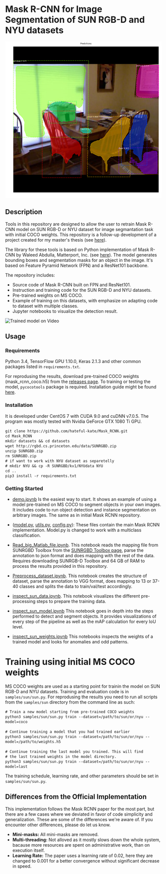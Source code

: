 # Mask R-CNN for Image Segmentation of SUN RGB-D and NYU datasets
![Example detection](assets/chairs.png)
## Description

Tools in this repository are designed to allow the user to retrain Mask R-CNN model on SUN RGB-D or NYU dataset for image segmantation task with initial COCO weights. This repository is a follow-up development of a project created for my master's thesis (see [here](https://github.com/hateful-kate/Mask_RCNN/blob/master/Master's_thesis.pdf)).

The library for these tools is based on Python implementation of Mask R-CNN by Waleed Abdulla, Matterport, Inc. (see [here](https://github.com/matterport/Mask_RCNN)). The model generates bounding boxes and segmentation masks for an object in the image. It's based on Feature Pyramid Network (FPN) and a ResNet101 backbone. 

The repository includes:
* Source code of Mask R-CNN built on FPN and ResNet101.
* Instruction and training code for the SUN RGB-D and NYU datasets.
* Pre-trained weights on MS COCO.
* Example of training on this datasets, with emphasize on adapting code to dataset with multiple classes.
* Jupyter notebooks to visualize the detection result.

![Trained model on Video](assets/output.gif)

## Usage
### Requirements
Python 3.4, TensorFlow GPU 1.10.0, Keras 2.1.3 and other common packages listed in `requirements.txt`.

For reprodusing the results, download pre-trained COCO weights (mask_rcnn_coco.h5) from the [releases page](https://github.com/matterport/Mask_RCNN/releases).
To training or testing the model, `pycocotools` package is required. Installation guide might be found [here]( https://github.com/cocodataset/cocoapi).

### Installation
It is developed under CentOS 7 with CUDA 9.0 and cuDNN v7.0.5. The program was mostly tested with Nvidia GeForce GTX 1080 Ti GPU.

```
git clone https://github.com/hateful-kate/Mask_RCNN.git
cd Mask_RCNN
mkdir datasets && cd datasets
wget http://rgbd.cs.princeton.edu/data/SUNRGBD.zip
unzip SUNRGBD.zip
rm SUNRGBD.zip
# if want to work with NYU dataset as separetelly
# mkdir NYU && cp -R SUNRGBD/kv1/NYUdata NYU
cd ..
pip3 install -r requirements.txt
```

### Getting Started
* [demo.ipynb](samples/demo.ipynb) Is the easiest way to start. It shows an example of using a model pre-trained on MS COCO to segment objects in your own images. It includes code to run object detection and instance segmentation on arbitrary images. The same as in initial Mask RCNN repository.

* ([model.py](mrcnn/model.py), [utils.py](mrcnn/utils.py), [config.py](mrcnn/config.py)): These files contain the main Mask RCNN implementation.  Model.py is changed to work with a multiclass classification.

* [Read_big_Matlab_file.ipynb](samples/sun/Read_big_Matlab_file.ipynb). This notebook reads the mapping file from SUNRGBD Toolbox from the [SUNRGBD Toolbox page](http://rgbd.cs.princeton.edu/), parse the annotation to json format and does mapping with the rest of the data. Requires downloading SUNRGB-D Toolbox and 64 GB of RAM to process the results provided in this repository.

* [Preprocess_dataset.ipynb](samples/sun/Preprocess_dataset.ipynb). This notebook creates the structure of dataset, parse the annotation to VGG format, does mapping to 13 or 37-40 classes and splits the data to train/val/test accordingly.

* [inspect_sun_data.ipynb](samples/sun/inspect_sun_data.ipynb). This notebook visualizes the different pre-processing steps
to prepare the training data.

* [inspect_sun_model.ipynb](samples/sun/inspect_sun_model.ipynb) This notebook goes in depth into the steps performed to detect and segment objects. It provides visualizations of every step of the pipeline as well as the mAP calculation for every IoU level.

* [inspect_sun_weights.ipynb](samples/sun/inspect_sun_weights.ipynb)
This notebooks inspects the weights of a trained model and looks for anomalies and odd patterns.


# Training using initial MS COCO weights
MS COCO weights are used as a starting point for trainin the model on SUN RGB-D and NYU datasets. Training and evaluation code is in `samples/sun/sun.py`. For reprodusing the results you need to run all scripts from the `samples/sun` directory from the command line as such:

```
# Train a new model starting from pre-trained COCO weights
python3 samples/sun/sun.py train --dataset=/path/to/sun/or/nyu --model=coco

# Continue training a model that you had trained earlier
python3 samples/sun/sun.py train --dataset=/path/to/sun/or/nyu --model=/path/to/weights.h5

# Continue training the last model you trained. This will find
# the last trained weights in the model directory.
python3 samples/sun/sun.py train --dataset=/path/to/sun/or/nyu --model=last
```

The training schedule, learning rate, and other parameters should be set in `samples/sun/sun.py`.


## Differences from the Official Implementation
This implementation follows the Mask RCNN paper for the most part, but there are a few cases where we deviated in favor of code simplicity and generalization. These are some of the differences we're aware of. If you encounter other differences, please do let us know.

* **Mini-masks:** All mini-masks are removed.
* **Multi-threading:** Not alloved as it mostly slows down the whole system, bacause more resources are spent on administrative work, than on execution itself.
* **Learning Rate:** The paper uses a learning rate of 0.02, here they are changed to 0.001 for a better convergence without significant 
decrease in speed.


